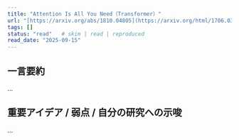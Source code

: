 ```yaml
---
title: "Attention Is All You Need（Transformer）"
url: "[https://arxiv.org/abs/1810.04805](https://arxiv.org/html/1706.03762v7)"
tags: []
status: "read"   # skim | read | reproduced
read_date: "2025-09-15"
---
```


## 一言要約
…

## 重要アイデア / 弱点 / 自分の研究への示唆
…

